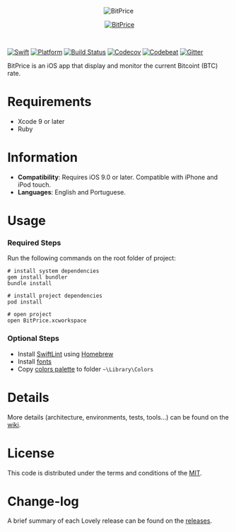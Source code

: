 <p align="center">
  <img src="https://firebasestorage.googleapis.com/v0/b/bitprice-55d7d.appspot.com/o/GitHub%2FHeader.jpg?alt=media&token=8e7b04c8-a510-4501-96b2-57f4fc6c6098" alt="BitPrice" title="BitPrice">
</p>

<p align="center">
  <a href="https://itunes.apple.com/us/app/bitprice-bitcoin-rate/id1343270451?l=pt&ls=1&mt=8"><img src="https://firebasestorage.googleapis.com/v0/b/bitprice-55d7d.appspot.com/o/GitHub%2FDownload_AppStore.png?alt=media&token=8ec5395f-b98c-44e8-af46-cce857d29b36" alt="BitPrice" title="BitPrice"/></a>
</p>

<br/>

[![Swift][swift-badge]][swift-url]
[![Platform][platform-badge]][platform-url]
[![Build Status][build-badge]][build-url]
[![Codecov][codecov-badge]][codecov-url]
[![Codebeat][codebeat-badge]][codebeat-url]
[![Gitter][gitter-badge]][gitter-url]

BitPrice is an iOS app that display and monitor the current Bitcoint (BTC) rate.

# Requirements

- Xcode 9 or later
- Ruby

# Information

- **Compatibility**: Requires iOS 9.0 or later. Compatible with iPhone and iPod touch.
- **Languages**: English and Portuguese.

# Usage

### Required Steps

Run the following commands on the root folder of project:

```
# install system dependencies
gem install bundler
bundle install

# install project dependencies
pod install

# open project
open BitPrice.xcworkspace
```

### Optional Steps

- Install [SwiftLint](https://github.com/realm/SwiftLint#using-homebrew) using [Homebrew](https://brew.sh/)
- Install [fonts](https://firebasestorage.googleapis.com/v0/b/bitprice-55d7d.appspot.com/o/Fonts%2FDINPro.zip?alt=media&token=69fab1f3-2af7-46b1-a29d-81afb5df5297)
- Copy [colors palette](https://firebasestorage.googleapis.com/v0/b/bitprice-55d7d.appspot.com/o/Colors%2FBitPrice.clr?alt=media&token=ea2970e1-ef97-433f-a67a-b202cea28a54) to folder `~\Library\Colors`

# Details

More details (architecture, environments, tests, tools...) can be found on the [wiki](https://github.com/Bruno-Furtado/bitprice-ios/wiki).

# License

This code is distributed under the terms and conditions of the [MIT](LICENSE).

# Change-log

A brief summary of each Lovely release can be found on the [releases](https://github.com/Bruno-Furtado/bitprice-ios/releases).

[swift-badge]: https://img.shields.io/badge/swift-4.0-orange.svg?style=flat
[swift-url]: https://swift.org
[platform-badge]: https://img.shields.io/badge/platform-iOS%209+-lightgrey.svg
[platform-url]: https://developer.apple.com/swift
[build-badge]: https://travis-ci.org/Bruno-Furtado/bitprice-ios.svg?branch=master
[build-url]: https://travis-ci.org/Bruno-Furtado/bitprice-ios
[codecov-badge]: https://codecov.io/gh/Bruno-Furtado/bitprice-ios/branch/master/graph/badge.svg
[codecov-url]: https://codecov.io/gh/Bruno-Furtado/bitprice-ios
[gitter-badge]: https://badges.gitter.im/Bruno-Furtado/bitprice-ios.svg
[gitter-url]: https://gitter.im/Bruno-Furtado/bitprice-ios?utm_source=badge&utm_medium=badge&utm_campaign=pr-badge
[codebeat-badge]: https://codebeat.co/badges/47b185ce-c2a6-4101-9abe-ed0e3bdc2293
[codebeat-url]: https://codebeat.co/projects/github-com-bruno-furtado-bitprice-ios-master
